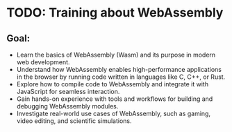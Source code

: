 # TODO: Training about WebAssembly

## Goal:

- Learn the basics of WebAssembly (Wasm) and its purpose in modern web development.
- Understand how WebAssembly enables high-performance applications in the browser by running code written in languages like C, C++, or Rust.
- Explore how to compile code to WebAssembly and integrate it with JavaScript for seamless interaction.
- Gain hands-on experience with tools and workflows for building and debugging WebAssembly modules.
- Investigate real-world use cases of WebAssembly, such as gaming, video editing, and scientific simulations.
